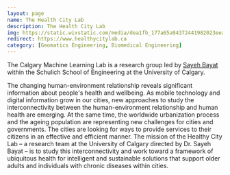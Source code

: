 ```yaml
---
layout: page
name: The Health City Lab
description: The Health City Lab
img: https://static.wixstatic.com/media/dea1fb_177a65a94372441982023eea1045c6c6~mv2.png/v1/crop/x_0,y_170,w_500,h_145/fill/w_333,h_96,al_c,usm_0.66_1.00_0.01/Minimalist%20Letter%20Fashion%20Logo%20(1).png
redirect: https://www.healthycitylab.ca
category: [Geomatics Engineering, Biomedical Engineering]
---
```


The Calgary Machine Learning Lab is a research group led by [Sayeh Bayat](/_people/sayeh_bayat.md) within the Schulich School of Engineering at the University of Calgary.

The changing human-environment relationship reveals significant information about people's health and wellbeing. As mobile technology and digital information grow in our cities, new approaches to study the interconnectivity between the human-environment relationship and human health are emerging. 
At the same time, the worldwide urbanization process and the ageing population are representing new challenges for cities and governments. The cities are looking for ways to provide services to their citizens in an effective and efficient manner.
The mission of the Healthy City Lab – a research team at the University of Calgary directed by Dr. Sayeh Bayat – is to study this interconnectivity and work toward a framework of ubiquitous health for intelligent and sustainable solutions that support older adults and individuals with chronic diseases within cities.